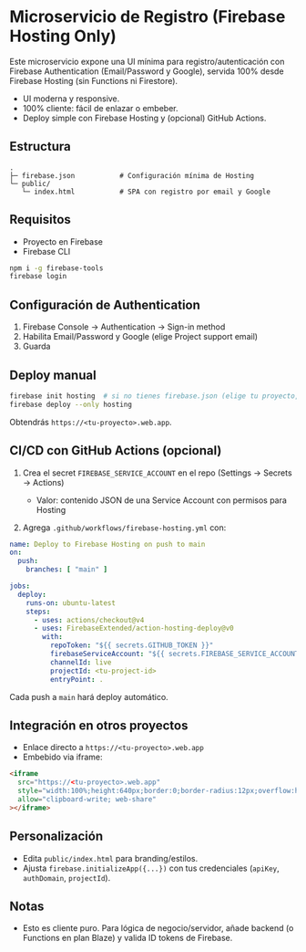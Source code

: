 # Microservicio de Registro (Firebase Hosting Only)

Este microservicio expone una UI mínima para registro/autenticación con Firebase Authentication (Email/Password y Google), servida 100% desde Firebase Hosting (sin Functions ni Firestore).

- UI moderna y responsive.
- 100% cliente: fácil de enlazar o embeber.
- Deploy simple con Firebase Hosting y (opcional) GitHub Actions.

## Estructura

```
.
├─ firebase.json           # Configuración mínima de Hosting
└─ public/
   └─ index.html           # SPA con registro por email y Google
```

## Requisitos
- Proyecto en Firebase
- Firebase CLI

```bash
npm i -g firebase-tools
firebase login
```

## Configuración de Authentication
1. Firebase Console → Authentication → Sign-in method
2. Habilita Email/Password y Google (elige Project support email)
3. Guarda

## Deploy manual

```bash
firebase init hosting  # si no tienes firebase.json (elige tu proyecto, public: public, SPA: No)
firebase deploy --only hosting
```

Obtendrás `https://<tu-proyecto>.web.app`.

## CI/CD con GitHub Actions (opcional)

1) Crea el secret `FIREBASE_SERVICE_ACCOUNT` en el repo (Settings → Secrets → Actions)
   - Valor: contenido JSON de una Service Account con permisos para Hosting

2) Agrega `.github/workflows/firebase-hosting.yml` con:

```yaml
name: Deploy to Firebase Hosting on push to main
on:
  push:
    branches: [ "main" ]

jobs:
  deploy:
    runs-on: ubuntu-latest
    steps:
      - uses: actions/checkout@v4
      - uses: FirebaseExtended/action-hosting-deploy@v0
        with:
          repoToken: "${{ secrets.GITHUB_TOKEN }}"
          firebaseServiceAccount: "${{ secrets.FIREBASE_SERVICE_ACCOUNT }}"
          channelId: live
          projectId: <tu-project-id>
          entryPoint: .
```

Cada push a `main` hará deploy automático.

## Integración en otros proyectos

- Enlace directo a `https://<tu-proyecto>.web.app`
- Embebido via iframe:

```html
<iframe
  src="https://<tu-proyecto>.web.app"
  style="width:100%;height:640px;border:0;border-radius:12px;overflow:hidden"
  allow="clipboard-write; web-share"
></iframe>
```

## Personalización
- Edita `public/index.html` para branding/estilos.
- Ajusta `firebase.initializeApp({...})` con tus credenciales (`apiKey`, `authDomain`, `projectId`).

## Notas
- Esto es cliente puro. Para lógica de negocio/servidor, añade backend (o Functions en plan Blaze) y valida ID tokens de Firebase.
